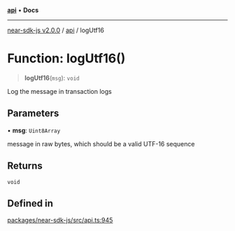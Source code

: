 [**api**](../README.md) • **Docs**

***

[near-sdk-js v2.0.0](../../packages.md) / [api](../README.md) / logUtf16

# Function: logUtf16()

> **logUtf16**(`msg`): `void`

Log the message in transaction logs

## Parameters

• **msg**: `Uint8Array`

message in raw bytes, which should be a valid UTF-16 sequence

## Returns

`void`

## Defined in

[packages/near-sdk-js/src/api.ts:945](https://github.com/dim-daskalov/near-sdk-js/blob/1a0ba6d21107f9be72f7c7293e6bb551722b82bb/packages/near-sdk-js/src/api.ts#L945)

